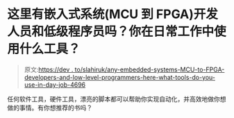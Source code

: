 # 这里有嵌入式系统(MCU 到 FPGA)开发人员和低级程序员吗？你在日常工作中使用什么工具？

> 原文:[https://dev . to/slahiruk/any-embedded-systems-MCU-to-FPGA-developers-and-low-level-programmers-here-what-tools-do-you-use-in-day-job-4696](https://dev.to/slahiruk/any-embedded-systems-mcu-to-fpga-developers-and-low-level-programmers-here-what-tools-do-you-use-in-your-day-job-4696)

任何软件工具，硬件工具，漂亮的脚本都可以帮助你实现自动化，并高效地做你想做的事情。有你想推荐的书吗？